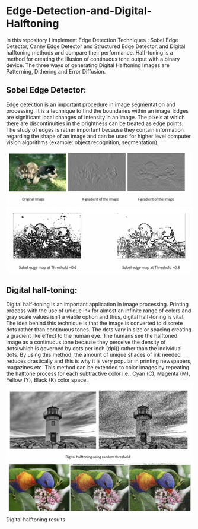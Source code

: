# Edge-Detection-and-Digital-Halftoning

In this repository I implement Edge Detection Techniques : Sobel Edge Detector, Canny Edge Detector and Structured Edge Detector, and Digital halftoning methods and compare their performance. Half-toning is a method for creating the illusion of continuous tone output with a binary device. The three ways of generating Digital Halftoning Images are Patterning, Dithering and Error Diffusion.

## Sobel Edge Detector:
Edge detection is an important procedure in image segmentation and processing. It is a technique to find the boundaries within an image. Edges are significant local changes of intensity in an image. The pixels at which there are discontinuities in the brightness can be treated as edge points. The study of edges is rather important because they contain information regarding the shape of an image and can be used for higher level computer vision algorithms (example: object recognition, segmentation).




<!-- <em>Original Image</em> -->
<!-- <img src="images/Original Image.png" alt="Original Image"> -->

<!-- <em>X gradient of the Image</em> -->
<!-- <img src="images/X-gradient.png"/> -->

<!-- <em>Y gradient of the Image</em> -->
<!-- <img src="images/Y-gradient.png"/> -->
<img src="images/Sobel.png"/>

<img src="images/SobelOut.png"/>

## Digital half-toning:

Digital half-toning is an important application in image processing. Printing process with the use of unique ink for almost an infinite range of colors and gray scale values isn’t a viable option and thus, digital half-toning is vital. The idea behind this technique is that the image is converted to discrete dots rather than continuous tones. The dots vary in size or spacing creating a gradient like effect to the human eye. The humans see the halftoned image as a continuous tone because they perceive the density of dots(which is governed by dots per inch (dpi)) rather than the individual dots. By using this method, the amount of unique shades of ink needed reduces drastically and this is why it is very popular in printing newspapers, magazines etc. This method can be extended to color images by repeating the halftone process for each subtractive color i.e., Cyan (C), Magenta (M), Yellow (Y), Black (K) color space.
<img src="images/digiRan.png"/>
<img src="images/Halftone.png"/>
                                                        Digital halftoning results      


